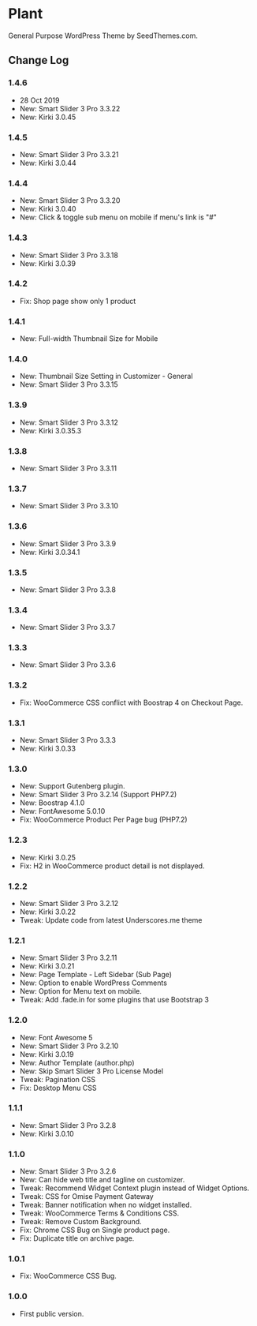 # Plant

General Purpose WordPress Theme by SeedThemes.com.

## Change Log

### 1.4.6

- 28 Oct 2019
- New: Smart Slider 3 Pro 3.3.22
- New: Kirki 3.0.45

### 1.4.5

- New: Smart Slider 3 Pro 3.3.21
- New: Kirki 3.0.44

### 1.4.4

- New: Smart Slider 3 Pro 3.3.20
- New: Kirki 3.0.40
- New: Click & toggle sub menu on mobile if menu's link is "#"

### 1.4.3

- New: Smart Slider 3 Pro 3.3.18
- New: Kirki 3.0.39

### 1.4.2

- Fix: Shop page show only 1 product

### 1.4.1

- New: Full-width Thumbnail Size for Mobile

### 1.4.0

- New: Thumbnail Size Setting in Customizer - General
- New: Smart Slider 3 Pro 3.3.15

### 1.3.9

- New: Smart Slider 3 Pro 3.3.12
- New: Kirki 3.0.35.3

### 1.3.8

- New: Smart Slider 3 Pro 3.3.11

### 1.3.7

- New: Smart Slider 3 Pro 3.3.10

### 1.3.6

- New: Smart Slider 3 Pro 3.3.9
- New: Kirki 3.0.34.1

### 1.3.5

- New: Smart Slider 3 Pro 3.3.8

### 1.3.4

- New: Smart Slider 3 Pro 3.3.7

### 1.3.3

- New: Smart Slider 3 Pro 3.3.6

### 1.3.2

- Fix: WooCommerce CSS conflict with Boostrap 4 on Checkout Page.

### 1.3.1

- New: Smart Slider 3 Pro 3.3.3
- New: Kirki 3.0.33

### 1.3.0

- New: Support Gutenberg plugin.
- New: Smart Slider 3 Pro 3.2.14 (Support PHP7.2)
- New: Boostrap 4.1.0
- New: FontAwesome 5.0.10
- Fix: WooCommerce Product Per Page bug (PHP7.2)

### 1.2.3

- New: Kirki 3.0.25
- Fix: H2 in WooCommerce product detail is not displayed.

### 1.2.2

- New: Smart Slider 3 Pro 3.2.12
- New: Kirki 3.0.22
- Tweak: Update code from latest Underscores.me theme

### 1.2.1

- New: Smart Slider 3 Pro 3.2.11
- New: Kirki 3.0.21
- New: Page Template - Left Sidebar (Sub Page)
- New: Option to enable WordPress Comments
- New: Option for Menu text on mobile.
- Tweak: Add .fade.in for some plugins that use Bootstrap 3

### 1.2.0

- New: Font Awesome 5
- New: Smart Slider 3 Pro 3.2.10
- New: Kirki 3.0.19
- New: Author Template (author.php)
- New: Skip Smart Slider 3 Pro License Model
- Tweak: Pagination CSS
- Fix: Desktop Menu CSS

### 1.1.1

- New: Smart Slider 3 Pro 3.2.8
- New: Kirki 3.0.10

### 1.1.0

- New: Smart Slider 3 Pro 3.2.6
- New: Can hide web title and tagline on customizer.
- Tweak: Recommend Widget Context plugin instead of Widget Options.
- Tweak: CSS for Omise Payment Gateway
- Tweak: Banner notification when no widget installed.
- Tweak: WooCommerce Terms & Conditions CSS.
- Tweak: Remove Custom Background.
- Fix: Chrome CSS Bug on Single product page.
- Fix: Duplicate title on archive page.

### 1.0.1

- Fix: WooCommerce CSS Bug.

### 1.0.0

- First public version.
